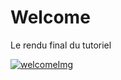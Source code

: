# Welcome

Le rendu final du tutoriel

[![welcomeImg](https://media.discordapp.net/attachments/524920628730527744/524945116004089866/Welcome.png)](https://github.com/Otaku17/canvas-center/blob/master/Tuto/_1/welcome.js)
